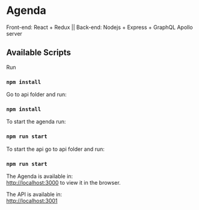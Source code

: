 # Agenda

Front-end: React + Redux ||
Back-end: Nodejs + Express + GraphQL Apollo server

## Available Scripts

Run

### `npm install`

Go to api folder and run:

### `npm install`

To start the agenda run:

### `npm run start`

To start the api go to api folder and run:

### `npm run start`

The Agenda is available in:\
[http://localhost:3000](http://localhost:3000) to view it in the browser.

The API is available in:\
[http://localhost:3001](http://localhost:3001)
